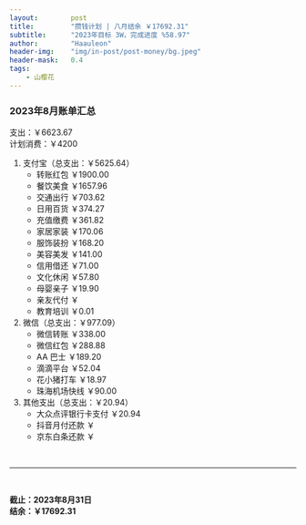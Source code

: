 ```yaml
---
layout:        post
title:         "攒钱计划 | 八月结余 ￥17692.31"
subtitle:      "2023年目标 3W，完成进度 %58.97"
author:        "Haauleon"
header-img:    "img/in-post/post-money/bg.jpeg"
header-mask:   0.4
tags:
    - 山樱花
---
```


### 2023年8月账单汇总             
支出：￥6623.67                                                  
计划消费：￥4200        

1. 支付宝（总支出：￥5625.64）   
    - 转账红包 ￥1900.00   
    - 餐饮美食 ￥1657.96           
    - 交通出行 ￥703.62           
    - 日用百货 ￥374.27                                
    - 充值缴费 ￥361.82                                      
    - 家居家装 ￥170.06       
    - 服饰装扮 ￥168.20    
    - 美容美发 ￥141.00                                             
    - 信用借还 ￥71.00        
    - 文化休闲 ￥57.80                                       
    - 母婴亲子 ￥19.90                                               
    - 亲友代付 ￥         
    - 教育培训 ￥0.01        
2. 微信（总支出：￥977.09）        
    - 微信转账 ￥338.00          
    - 微信红包 ￥288.88           
    - AA 巴士 ￥189.20           
    - 滴滴平台 ￥52.04                                    
    - 花小猪打车 ￥18.97                            
    - 珠海机场快线 ￥90.00                          
3. 其他支出（总支出：￥20.94）     
    - 大众点评银行卡支付 ￥20.94                            
    - 抖音月付还款 ￥    
    - 京东白条还款 ￥   

<br>

---

<br>

**截止：2023年8月31日**      
**结余：￥17692.31**        